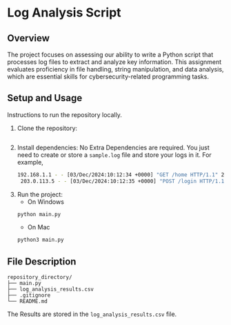 # Log Analysis Script

## Overview
The project focuses on assessing our ability to write a Python script that processes log files to extract and analyze key information. This assignment evaluates proficiency in file handling, string manipulation, and data analysis, which are essential skills for cybersecurity-related programming tasks.


## Setup and Usage
Instructions to run the repository locally.
1. Clone the repository:
   ```bash
   
   ```
1. Install dependencies:
   No Extra Dependencies are required. You just need to create or store a `sample.log` file and store your logs in it.
   For example,
   ```bash
   192.168.1.1 - - [03/Dec/2024:10:12:34 +0000] "GET /home HTTP/1.1" 200 512
    203.0.113.5 - - [03/Dec/2024:10:12:35 +0000] "POST /login HTTP/1.1" 401 128 "Invalid credentials"
    ```
1. Run the project:
    - On Windows
    ```bash
    python main.py
    ```
    - On Mac
    ```bash
    python3 main.py
    ```

## File Description
```
repository_directory/
├── main.py
├── log_analysis_results.csv
├── .gitignore
└── README.md
```
The Results are stored in the `log_analysis_results.csv` file.
